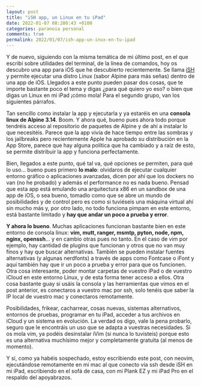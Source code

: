 ```yaml
---
layout: post
title: "iSH app, un Linux en tu iPad"
date: 2022-01-07 08:280:43 +0100
categories: paranoia personal
comments: true
permalink: 2022/01/07/ish-app-un-inux-en-tu-ipad
---
```


Y de nuevo, siguiendo con la misma temática de mi último post, en el que escribí sobre utilidades del terminal, de la línea de comandos, hoy os descubro una app para iOS que he descubierto recientemente. Se llama [iSH](https://ish.app) y permite ejecutar una distro Linux (sabor Alpine para más señas) dentro de una app de iOS. Llegados a este punto pueden pasar dos cosas, que te importe bastante poco el tema y digas ¿para qué quiero yo eso? o bien que digas un Linux en mi iPad ¡cómo mola! Para el segundo grupo, van los siguientes párrafos. 

Tan sencillo como instalar la app y ejecutarla y ya estaréis en una **consola linux de Alpine 3.14**. Boom. Y ahora qué, bueno pues ahora todo porque tendréis acceso al repositorio de paquetes de Alpine y de ahí a instalar lo que necesitéis. Parece que la app vivía de hace tiempo entre las sombras y los jailbreaks pero recientemente Apple ha aprobado su distribución en la App Store, parece que hay alguna política que ha cambiado y a raíz de esto, se permite distribuir la app y funciona perfectamente. 

Bien, llegados a este punto, qué tal va, qué opciones se permiten, para qué lo uso... bueno pues primero **lo malo**: olvidaros de ejecutar cualquier entorno gráfico o aplicaciones avanzadas, dicen por ahí que los dockers no van (no he probado) y además el performance no es nada bueno. Pensad que esta app está emulando una arquitectura x86 en un sandbox de una app de iOS, o sea bueno, tomadlo como que se abre un mundo de posibilidades y de control pero es como si tuviéseis una máquina virtual ahí sin mucho más y, por otro lado, no todo funciona pimpam en este entorno, está bastante limitado y **hay que andar un poco a prueba y error**.

**Y ahora lo bueno**. Muchas aplicaciones funcionan bastante bien en este entorno de consola linux: **vim, mutt, ranger, msmtp, pyton, node, npm, nginx, openssh**... y en cambio otras pues no tanto. En el caso de vim por ejemplo, hay cantidad de plugins que funcionan y otros que no van muy finos y hay que buscar alternativas. También se pueden instalar fuentes alternativas (y algunas nerdfonts) a través de apps como Fontcase o iFont y aquí también hay que ir un poco a prueba y error para que os funcionen. Otra cosa interesante, poder montar carpetas de vuestro iPad o de vuestro iCloud en este entorno Linux, y de esta forma tener acceso a ellos. Otra cosa bastante guay si usáis la consola y las herramientas que vimos en el post anterior, es conectaros a vuestro mac por ssh, solo tenéis que saber la IP local de vuestro mac y conectaros remotamente.    

Posibilidades, frikear, cacharrear, cosas nuevas, sistemas alternativos, entornos de pruebas, programar en tu iPad, acceder a tus archivos en iCloud y un sistema en evolución. La verdad os digo, vale la pena probarlo, seguro que le encontráis un uso que se adapta a vuestras necesidades. Si os mola vim, ya podéis desinstalar iVim (si nunca lo tuvisteis) porque esto es una alternativa muchísimo mejor y completamente gratuita (al menos de momento).

Y sí, como ya habéis sospechado, estoy escribiendo este post, con neovim, ejecutándose remotamente en mi mac al que conecto vía ssh desde iSH en mi iPad, escribiendo en el sofá de casa, con mi Plank EZ y mi iPad Pro en el respaldo del apoyabrazos.



